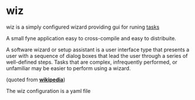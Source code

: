 # wiz

wiz is a simply configured wizard providing gui for runing [tasks](https://github.com/go-task/task)

A small fyne application easy to cross-compile and easy to distribuite.

A software wizard or setup assistant is a user interface type that presents a user with a sequence of dialog boxes that lead the user through a series of well-defined steps. Tasks that are complex, infrequently performed, or unfamiliar may be easier to perform using a wizard.

(quoted from **[wikipedia](https://en.wikipedia.org/wiki/Wizard_(software))**)

The wiz configuration is a yaml file